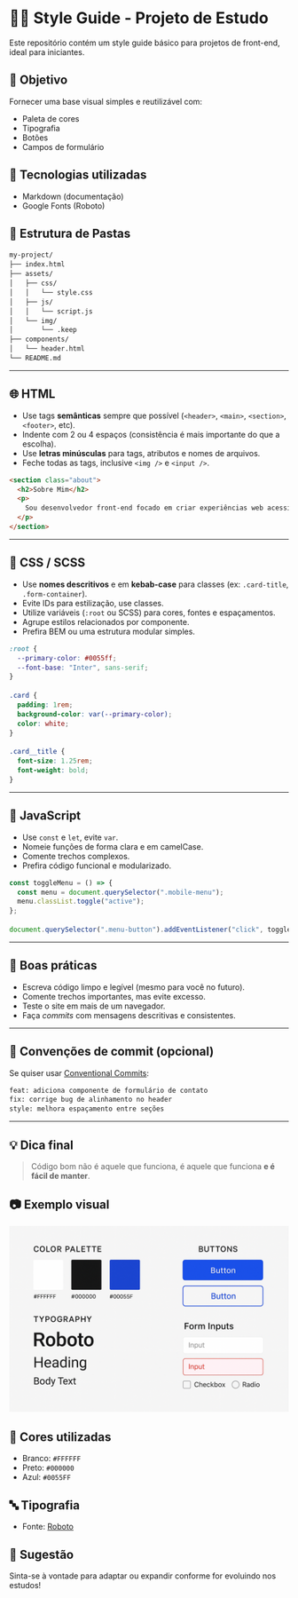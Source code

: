 # 🧑‍🎨 Style Guide - Projeto de Estudo

Este repositório contém um style guide básico para projetos de front-end, ideal para iniciantes.

## 🎯 Objetivo

Fornecer uma base visual simples e reutilizável com:

- Paleta de cores
- Tipografia
- Botões
- Campos de formulário

## 🧰 Tecnologias utilizadas

- Markdown (documentação)
- Google Fonts (Roboto)

## 📁 Estrutura de Pastas

```bash
my-project/
├── index.html
├── assets/
│   ├── css/
│   │   └── style.css
│   ├── js/
│   │   └── script.js
│   └── img/
│       └── .keep
├── components/
│   └── header.html
└── README.md
```

---

## 🌐 HTML

- Use tags **semânticas** sempre que possível (`<header>`, `<main>`, `<section>`, `<footer>`, etc).
- Indente com 2 ou 4 espaços (consistência é mais importante do que a escolha).
- Use **letras minúsculas** para tags, atributos e nomes de arquivos.
- Feche todas as tags, inclusive `<img />` e `<input />`.

```html
<section class="about">
  <h2>Sobre Mim</h2>
  <p>
    Sou desenvolvedor front-end focado em criar experiências web acessíveis.
  </p>
</section>
```

---

## 🎨 CSS / SCSS

- Use **nomes descritivos** e em **kebab-case** para classes (ex: `.card-title`, `.form-container`).
- Evite IDs para estilização, use classes.
- Utilize variáveis (`:root` ou SCSS) para cores, fontes e espaçamentos.
- Agrupe estilos relacionados por componente.
- Prefira BEM ou uma estrutura modular simples.

```css
:root {
  --primary-color: #0055ff;
  --font-base: "Inter", sans-serif;
}

.card {
  padding: 1rem;
  background-color: var(--primary-color);
  color: white;
}

.card__title {
  font-size: 1.25rem;
  font-weight: bold;
}
```

---

## 📜 JavaScript

- Use `const` e `let`, evite `var`.
- Nomeie funções de forma clara e em camelCase.
- Comente trechos complexos.
- Prefira código funcional e modularizado.

```javascript
const toggleMenu = () => {
  const menu = document.querySelector(".mobile-menu");
  menu.classList.toggle("active");
};

document.querySelector(".menu-button").addEventListener("click", toggleMenu);
```

---

## 🧪 Boas práticas

- Escreva código limpo e legível (mesmo para você no futuro).
- Comente trechos importantes, mas evite excesso.
- Teste o site em mais de um navegador.
- Faça _commits_ com mensagens descritivas e consistentes.

---

## 📘 Convenções de commit (opcional)

Se quiser usar [Conventional Commits](https://www.conventionalcommits.org/):

```bash
feat: adiciona componente de formulário de contato
fix: corrige bug de alinhamento no header
style: melhora espaçamento entre seções
```

---

## 💡 Dica final

> Código bom não é aquele que funciona, é aquele que funciona **e é fácil de manter**.

## 📷 Exemplo visual

![Exemplo de style guide](./A_style_guide_image_displays_design_elements_on_a_.png)

## 🎨 Cores utilizadas

- Branco: `#FFFFFF`
- Preto: `#000000`
- Azul: `#0055FF`

## 🔤 Tipografia

- Fonte: [Roboto](https://fonts.google.com/specimen/Roboto)

## 🧪 Sugestão

Sinta-se à vontade para adaptar ou expandir conforme for evoluindo nos estudos!
